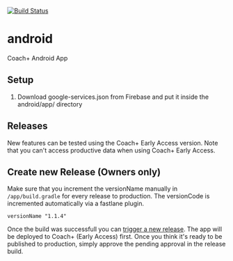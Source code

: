 [![Build Status](https://dev.azure.com/mathandoro/CoachPlus/_apis/build/status/coach-plus.android?branchName=master)](https://dev.azure.com/mathandoro/CoachPlus/_build/latest?definitionId=6&branchName=master)

# android
Coach+ Android App

## Setup
1. Download google-services.json from Firebase and put it inside the android/app/ directory


## Releases
New features can be tested using the Coach+ Early Access version. Note that you can't access productive data when using Coach+ Early Access. 

## Create new Release (Owners only)
Make sure that you increment the versionName manually in `/app/build.gradle` for every release to production.
The versionCode is incremented automatically via a fastlane plugin.

```
versionName "1.1.4"
```

Once the build was successfull you can [trigger a new release](https://dev.azure.com/mathandoro/CoachPlus/_release?definitionId=3&view=mine&_a=releases). The app will be deployed to Coach+ (Early Access) first. Once you think it's ready to be published to production, simply  approve the pending approval in the release build.